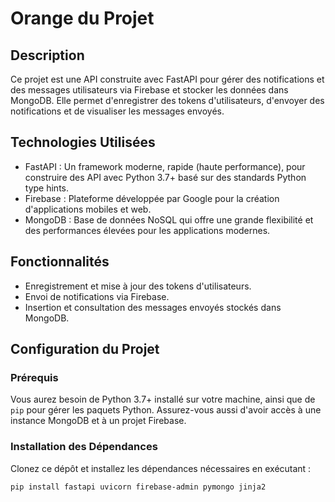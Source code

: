 # Orange du Projet

## Description

Ce projet est une API construite avec FastAPI pour gérer des notifications et des messages utilisateurs via Firebase et stocker les données dans MongoDB. Elle permet d'enregistrer des tokens d'utilisateurs, d'envoyer des notifications et de visualiser les messages envoyés.

## Technologies Utilisées

- FastAPI : Un framework moderne, rapide (haute performance), pour construire des API avec Python 3.7+ basé sur des standards Python type hints.
- Firebase : Plateforme développée par Google pour la création d'applications mobiles et web.
- MongoDB : Base de données NoSQL qui offre une grande flexibilité et des performances élevées pour les applications modernes.

## Fonctionnalités

- Enregistrement et mise à jour des tokens d'utilisateurs.
- Envoi de notifications via Firebase.
- Insertion et consultation des messages envoyés stockés dans MongoDB.

## Configuration du Projet

### Prérequis

Vous aurez besoin de Python 3.7+ installé sur votre machine, ainsi que de `pip` pour gérer les paquets Python. Assurez-vous aussi d'avoir accès à une instance MongoDB et à un projet Firebase.

### Installation des Dépendances

Clonez ce dépôt et installez les dépendances nécessaires en exécutant :

```bash
pip install fastapi uvicorn firebase-admin pymongo jinja2
